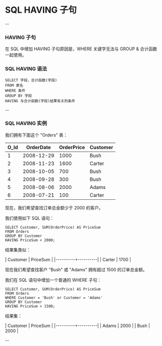 # SQL HAVING 子句

--

### HAVING 子句

在 SQL 中增加 HAVING 子句原因是，WHERE 关键字无法与 GROUP & 合计函数一起使用。

### SQL HAVING 语法

```
SELECT 字段，合计函数(字段)
FROM 表名
WHERE 条件
GROUP BY 字段
HAVING 与合计函数(字段)结果有关的条件
```

--

### SQL HAVING 实例

我们拥有下面这个 "Orders" 表：

O_Id | OrderDate  | OrderPrice | Customer
-----|------------|------------|----------
   1 | 2008-12-29 |       1000 | Bush
   2 | 2008-11-23 |       1600 | Carter
   3 | 2008-10-05 |        700 | Bush
   4 | 2008-09-28 |        300 | Bush
   5 | 2008-08-06 |       2000 | Adams
   6 | 2008-07-21 |        100 | Carter

现在，我们希望查找订单总金额少于 2000 的客户。

我们使用如下 SQL 语句：

```
SELECT Customer, SUM(OrderPrice) AS PriceSum
FROM Orders
GROUP BY Customer
HAVING PriceSum < 2000;
```

结果集类似：

| Customer | PriceSum |
|----------+----------|
| Carter   |     1700 |

现在我们希望查找客户 "Bush" 或 "Adams" 拥有超过 1500 的订单总金额。

我们在 SQL 语句中增加一个普通的 WHERE 子句：

```
SELECT Customer, SUM(OrderPrice) AS PriceSum
FROM Orders
WHERE Customer = 'Bush' or Customer = 'Adams'
GROUP BY Customer
HAVING PriceSum > 1500;
```

结果集：

| Customer | PriceSum |
|----------+----------|
| Adams    |     2000 |
| Bush     |     2000 |

--
